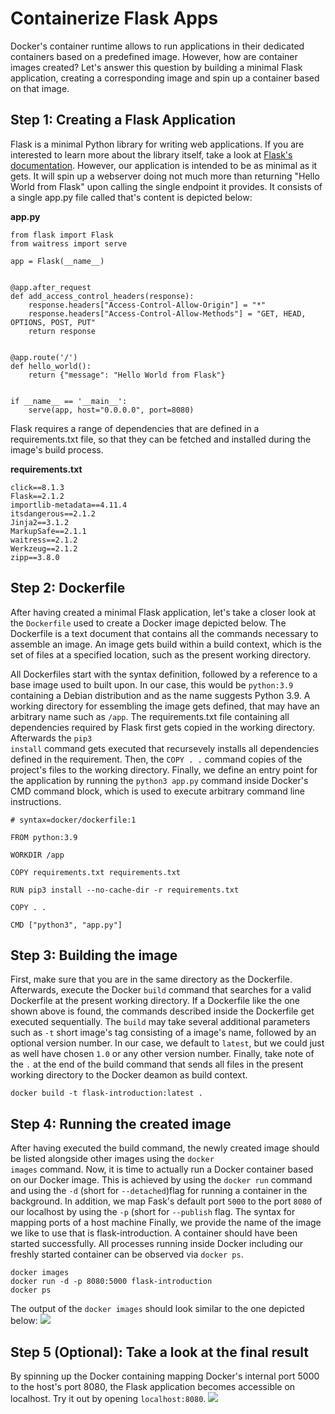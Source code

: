 <!--
date=2022-06-27
topic=Docker
series=Docker
series_section=2
summary=This post covers the creation of a container image for a minimal Flask application.
-->

# Containerize Flask Apps

Docker's container runtime allows to run applications in their dedicated containers based on a predefined image. However, how are container images created? Let's answer this question by building a minimal Flask application, creating a corresponding image and spin up a container based on that image.

## Step 1: Creating a Flask Application

Flask is a minimal Python library for writing web applications. If you are interested to learn more about the library itself, take a look at [Flask's documentation](https://flask.palletsprojects.com/en/2.2.x/). However, our application is intended to be as minimal as it gets. It will spin up a webserver doing not much more than returning "Hello World from Flask" upon calling the single endpoint it provides. It consists of a single app.py file called that's content is depicted below:

<b>app.py</b>

```TS
from flask import Flask
from waitress import serve

app = Flask(__name__)


@app.after_request
def add_access_control_headers(response):
    response.headers["Access-Control-Allow-Origin"] = "*"
    response.headers["Access-Control-Allow-Methods"] = "GET, HEAD, OPTIONS, POST, PUT"
    return response


@app.route('/')
def hello_world():
    return {"message": "Hello World from Flask"}


if __name__ == '__main__':
    serve(app, host="0.0.0.0", port=8080)

```

Flask requires a range of dependencies that are defined in a requirements.txt file, so that they can be fetched and installed during the image's build process.

<b>requirements.txt</b>

```TS
click==8.1.3
Flask==2.1.2
importlib-metadata==4.11.4
itsdangerous==2.1.2
Jinja2==3.1.2
MarkupSafe==2.1.1
waitress==2.1.2
Werkzeug==2.1.2
zipp==3.8.0
```

## Step 2: Dockerfile

After having created a minimal Flask application, let's take a closer look at the <code>Dockerfile</code> used to create a Docker image depicted below. The Dockerfile is a text document that contains all the commands necessary to assemble an image. An image gets build within a build context, which is the set of files at a specified location, such as the present working directory.

All Dockerfiles start with the syntax definition, followed by a reference to a base image used to built upon. In our case, this would be <code>python:3.9</code> containing a Debian distribution and as the name suggests Python 3.9. A working directory for essembling the image gets defined, that may have an arbitrary name such as <code>/app</code>. The requirements.txt file containing all dependencies required by Flask first gets copied in the working directory. Afterwards the <code>pip3 install</code> command gets executed that recursevely installs all dependencies defined in the requirement. Then, the <code>COPY . .</code> command copies of the project's files to the working directory. Finally, we define an entry point for the application by running the <code>python3 app.py</code> command inside Docker's CMD command block, which is used to execute arbitrary command line instructions.

```TS
# syntax=docker/dockerfile:1

FROM python:3.9

WORKDIR /app

COPY requirements.txt requirements.txt

RUN pip3 install --no-cache-dir -r requirements.txt

COPY . .

CMD ["python3", "app.py"]
```

## Step 3: Building the image

First, make sure that you are in the same directory as the Dockerfile. Afterwards, execute the Docker <code>build</code> command that searches for a valid Dockerfile at the present working directory. If a Dockerfile like the one shown above is found, the commands described inside the Dockerfile get executed sequentially. The <code>build</code> may take several additional parameters such as <code>-t</code> short image's tag consisting of a image's name, followed by an optional version number. In our case, we default to <code>latest</code>, but we could just as well have chosen <code>1.0</code> or any other version number. Finally, take note of the <code>.</code> at the end of the build command that sends all files in the present working directory to the Docker deamon as build context.

```TS
docker build -t flask-introduction:latest .
```

## Step 4: Running the created image

After having executed the build command, the newly created image should be listed alongside other images using the <code>docker images</code> command. Now, it is time to actually run a Docker container based on our Docker image. This is achieved by using the <code>docker run</code> command and using the <code>-d</code> (short for <code>--detached</code>)flag for running a container in the background. In addition, we map Fask's default port <code>5000</code> to the port <code>8080</code> of our localhost by using the <code>-p</code> (short for <code>--publish</code> flag. The syntax for mapping ports of a host machine Finally, we provide the name of the image we like to use that is flask-introduction. A container should have been started successfully. All processes running inside Docker including our freshly started container can be observed via <code>docker ps</code>.

```TS
docker images
docker run -d -p 8080:5000 flask-introduction
docker ps
```

The output of the <code>docker images</code> should look similar to the one depicted below:
<img class='almost-full-width' src='assets/posts/guides/005_containerize_flask_applications/docker_images.png'>

## Step 5 (Optional): Take a look at the final result

By spinning up the Docker containing mapping Docker's internal port 5000 to the host's port 8080, the Flask application becomes accessible on localhost. Try it out by opening <code>localhost:8080</code>.
<img class='almost-full-width' src='assets/posts/guides/005_containerize_flask_applications/hello_world.png'>
